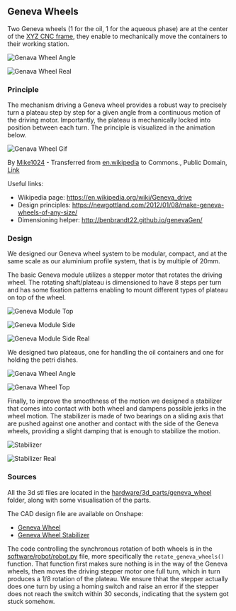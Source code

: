 ## Geneva Wheels

Two Geneva wheels (1 for the oil, 1 for the aqueous phase) are at the center of the [XYZ CNC frame](cnc_frame.md), they enable to mechanically move the containers to their working station.

![Genava Wheel Angle](../hardware/3d_parts/geneva_wheel/geneva_wheel_plateau_angle.png)

![Genava Wheel Real](../media/img/platform/dropfactory_angle_view.jpg)

### Principle

The mechanism driving a Geneva wheel provides a robust way to precisely turn a plateau step by step for a given angle from a continuous motion of the driving motor. Importantly, the plateau is mechanically locked into position between each turn. The principle is visualized in the animation below.

![Genava Wheel Gif](../media/gif/geneva_mechanism_animation.gif)

By <a href="//commons.wikimedia.org/wiki/User:Mike1024" title="User:Mike1024">Mike1024</a> - Transferred from <span class="plainlinks"><a class="external text" href="//en.wikipedia.org">en.wikipedia</a></span> to Commons., Public Domain, <a href="https://commons.wikimedia.org/w/index.php?curid=561907">Link</a>

Useful links:

- Wikipedia page: https://en.wikipedia.org/wiki/Geneva_drive
- Design principles:  https://newgottland.com/2012/01/08/make-geneva-wheels-of-any-size/
- Dimensioning helper: http://benbrandt22.github.io/genevaGen/


### Design

We designed our Geneva wheel system to be modular, compact, and at the same scale as our aluminium profile system, that is by multiple of 20mm.

The basic Geneva module utilizes a stepper motor that rotates the driving wheel. The rotating shaft/plateau is dimensioned to have 8 steps per turn and has some fixation patterns enabling to mount different types of plateau on top of the wheel.

![Geneva Module Top](../hardware/3d_parts/geneva_wheel/geneva_wheel_top.png)

![Geneva Module Side](../hardware/3d_parts/geneva_wheel/geneva_wheel_side.png)

![Geneva Module Side Real](../media/img/geneva_wheel/geneva_wheel_side.jpg)


We designed two plateaus, one for handling the oil containers and one for holding the petri dishes.

![Genava Wheel Angle](../hardware/3d_parts/geneva_wheel/geneva_wheel_plateau_angle.png)

![Genava Wheel Top](../hardware/3d_parts/geneva_wheel/geneva_wheel_plateau_top.png)

Finally, to improve the smoothness of the motion we designed a stabilizer that comes into contact with both wheel and dampens possible jerks in the wheel motion. The stabilizer is made of two bearings on a sliding axis that are pushed against one another and contact with the side of the Geneva wheels, providing a slight damping that is enough to stabilize the motion.

![Stabilizer](../hardware/3d_parts/geneva_wheel/geneva_wheel_stabilizer.png)

![Stabilizer Real](../media/img/geneva_wheel/geneva_wheel_stabilizer.jpg)

### Sources

All the 3d stl files are located in the [hardware/3d_parts/geneva_wheel](../hardware/3d_parts/geneva_wheel) folder, along with some visualisation of the parts.

The CAD design file are available on Onshape:

- [Geneva Wheel](https://cad.onshape.com/documents/3aeb7616c1e547bfaae38ba3/w/426b95792e7c48a8b6dd7727/e/30b62a18352c4a91b6bc9828)
- [Geneva Wheel Stabilizer](https://cad.onshape.com/documents/5789121ee4b07256e8184139/w/a0a9bcb1b97b6c43ac68f81e/e/801990910dc3689559c2009a)

The code controlling the synchronous rotation of both wheels is in the [software/robot/robot.py](../software/robot/robot.py) file, more specifically the `rotate_geneva_wheels()` function. That function first makes sure nothing is in the way of the Geneva wheels, then moves the driving stepper motor one full turn, which in turn produces a 1/8 rotation of the plateau. We ensure thhat the stepper actually does one turn by using a homing switch and raise an error if the stepper does not reach the switch within 30 seconds, indicating that the system got stuck somehow.
